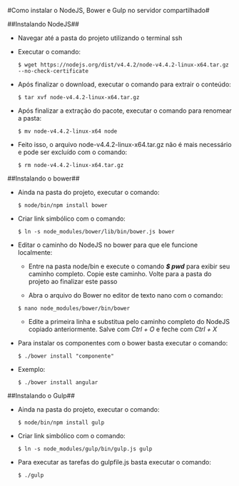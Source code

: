 #Como instalar o NodeJS, Bower e Gulp no servidor compartilhado#

##Instalando NodeJS##

- Navegar até a pasta do projeto utilizando o terminal ssh
- Executar o comando: 
	```
	$ wget https://nodejs.org/dist/v4.4.2/node-v4.4.2-linux-x64.tar.gz --no-check-certificate
	```

- Após finalizar o download, executar o comando para extrair o conteúdo: 
	```
	$ tar xvf node-v4.4.2-linux-x64.tar.gz
	```	

- Após finalizar a extração do pacote, executar o comando para renomear a pasta: 
	```
	$ mv node-v4.4.2-linux-x64 node
	```

- Feito isso, o arquivo node-v4.4.2-linux-x64.tar.gz não é mais necessário e pode ser excluído com o comando: 
	```
	$ rm node-v4.4.2-linux-x64.tar.gz
	```

##Instalando o bower##

- Ainda na pasta do projeto, executar o comando: 
	```
	$ node/bin/npm install bower
	```

- Criar link simbólico com o comando: 
	```
	$ ln -s node_modules/bower/lib/bin/bower.js bower
	```
- Editar o caminho do NodeJS no bower para que ele funcione localmente:
	- Entre na pasta node/bin e execute o comando ***$ pwd*** para exibir seu caminho completo. Copie este caminho. Volte para a pasta do projeto ao finalizar este passo  
	
	- Abra o arquivo do Bower no editor de texto nano com o comando: 
	```
	$ nano node_modules/bower/bin/bower
	```

	- Edite a primeira linha e substitua pelo caminho completo do NodeJS copiado anteriormente. Salve com *Ctrl + O* e feche com  *Ctrl + X*

- Para instalar os componentes com o bower basta executar o comando: 
	```
	$ ./bower install "componente"
	```

- Exemplo:
	```
	$ ./bower install angular
	```

##Instalando o Gulp##

- Ainda na pasta do projeto, executar o comando: 
	```
	$ node/bin/npm install gulp
	```

- Criar link simbólico com o comando: 
	```
	$ ln -s node_modules/gulp/bin/gulp.js gulp
	```

- Para executar as tarefas do gulpfile.js basta executar o comando: 
	```
	$ ./gulp
	```
